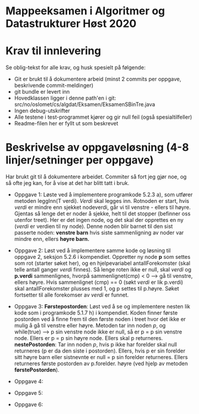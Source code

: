 # Mappeeksamen i Algoritmer og Datastrukturer Høst 2020

# Krav til innlevering

Se oblig-tekst for alle krav, og husk spesielt på følgende:

* Git er brukt til å dokumentere arbeid (minst 2 commits per oppgave, beskrivende commit-meldinger)	
* git bundle er levert inn
* Hovedklassen ligger i denne path'en i git: src/no/oslomet/cs/algdat/Eksamen/EksamenSBinTre.java
* Ingen debug-utskrifter
* Alle testene i test-programmet kjører og gir null feil (også spesialtilfeller)
* Readme-filen her er fyllt ut som beskrevet


# Beskrivelse av oppgaveløsning (4-8 linjer/setninger per oppgave)

Har brukt git til å dokumentere arbeidet. Commiter så fort jeg gjør noe, og så ofte jeg kan, for å vise
at det har blitt tatt i bruk.

* Oppgave 1: Løste ved å implementere programkode 5.2.3 a), som utfører metoden leggInn(T verdi). _Verdi_ skal legges
inn. Rotnoden er start, hvis _verdi_ er mindre enn sjekket nodeverdi, går vi til venstre - ellers til høyre. Gjentas
så lenge det er noder å sjekke, helt til det stopper (befinner oss utenfor treet). Her er det ingen node, og det skal
der opprettes en ny (_verdi_ er verdien til ny node). Denne noden blir barnet til den sist passerte noden: 
**venstre barn** hvis siste sammenligning av noder var mindre enn, ellers **høyre barn.** 


* Oppgave 2: Løst ved å implementere samme kode og løsning til oppgave 2, seksjon 5.2.6 i kompendiet. Oppretter ny node
**p** som settes som rot (starter søket her), og en hjelpevariabel antallForekomster (skal telle antall ganger _verdi_ finnes). Så lenge 
roten ikke er null, skal _verdi_ og **p.verdi** sammenlignes, hvorpå sammenlignet(cmp) < 0 --> gå til venstre, ellers
høyre. Hvis sammenlignet (cmp) == 0 (søkt _verdi_ er lik p.verdi) skal antallForekomster plusses med 1, og p
settes til p.høyre. Søket fortsetter til alle forekomser av _verdi_ er funnet. 


* Oppgave 3: **Førstepostorden**: Løst ved å se og implementere nesten lik kode som i programkode 5.1.7 h) i kompendiet.
Koden finner første postorden ved å finne frem til den første noden i treet hvor det ikke er mulig å gå til venstre
eller høyre. Metoden tar inn noden _p_, og while(true) --> p sin venstre node ikke er null, så er p = p sin venstre node.
Ellers er p = p sin høyre node. Ellers skal p returneres.
**nestePostorden**: Tar inn noden _p_, hvis p ikke har forelder skal null returneres (p er da den siste i postorden).
Ellers, hvis p er sin forelder sitt høyre barn eller sistnevnte er null = p sin forelder returneres. Ellers returneres
 første postorden av p.forelder. høyre (ved hjelp av metoden **førstePostorden**).


* Oppgave 4: 



* Oppgave 5: 



* Oppgave 6: